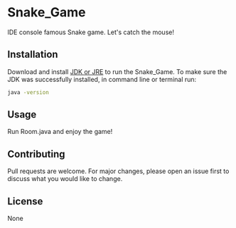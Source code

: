# Snake_Game

IDE console famous Snake game. Let's catch the mouse!

## Installation

Download and install [JDK or JRE](https://www.oracle.com/technetwork/java/javase/downloads/jdk12-downloads-5295953.html) to run the Snake_Game.
To make sure the JDK was successfully installed, in command line or terminal run:


```bash
java -version
```

## Usage
Run Room.java and enjoy the game!  

## Contributing
Pull requests are welcome. For major changes, please open an issue first to discuss what you would like to change.


## License
None
